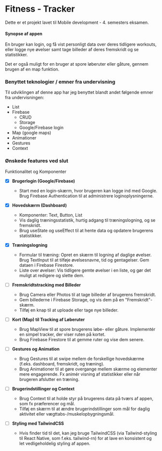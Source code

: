 # Fitness - Tracker

Dette er et projekt lavet til Mobile development - 4. semesters eksamen.

#### Synopse af appen

En bruger kan login, og få vist personligt data over deres tidligere workouts, eller logge nye øvelser samt tage billeder af deres fremskridt og se statistikker.

Det er også muligt for en bruger at spore løberuter eller gåture, gennem brugen af en map funktion.


### Benyttet teknologier / emner fra undervisning

Til udviklingen af denne app har jeg benyttet blandt andet følgende emner fra undervisningen:

- List
- Firebase 
    - CRUD
    - Storage
    - Google/Firebase login
- Map (google maps)
- Animationer
- Gestures
- Context

### Ønskede features ved slut

Funktionalitet og Komponenter

- [x] **Brugerlogin (Google/Firebase)** 
    - Start med en login-skærm, hvor brugeren kan logge ind med Google. Brug Firebase Authentication til at administrere loginoplysningerne.

- [x] **Hovedskærm (Dashboard)** 
    - Komponenter: Text, Button, List
    - Vis daglig træningsstatistik, hurtig adgang til træningslogning, og se fremskridt.
    - Brug useState og useEffect til at hente data og opdatere brugerens statistikker.

- [x] **Træningslogning** 
    - Formular til træning: Opret en skærm til logning af daglige øvelser. Brug TextInput til at tilføje øvelsesnavne, tid og gentagelser. Gem dataen i Firebase Firestore.
    - Liste over øvelser: Vis tidligere gemte øvelser i en liste, og gør det muligt at redigere og slette dem.

- [ ] **Fremskridtstracking med Billeder**
    - Brug Camera eller Photos til at tage billeder af brugerens fremskridt.
    - Gem billederne i Firebase Storage, og vis dem på en "Fremskridt"-skærm.
    - Tilføj en knap til at uploade eller tage nye billeder.

- [ ] **Kort (Map) til Tracking af Løberuter**
    - Brug MapView til at spore brugerens løbe- eller gåture. Implementér en simpel tracker, der viser ruten på kortet.
    - Brug Firebase Firestore til at gemme ruter og vise dem senere.

- [ ] **Gestures og Animation**
    - Brug Gestures til at swipe mellem de forskellige hovedskærme (f.eks. dashboard, fremskridt, og træning).
    - Brug Animationer til at gøre overgange mellem skærme og elementer mere engagerende. Fx animér visning af statistikker eller når brugeren afslutter en træning.

- [ ] **Brugerindstillinger og Context**
    - Brug Context til at holde styr på brugerens data på tværs af appen, som fx præferencer og mål.
    - Tilføj en skærm til at ændre brugerindstillinger som mål for daglig aktivitet eller vægttabs-/muskelopbygningsmål.

- [ ] **Styling med TailwindCSS**
    - Hvis finder tid til det, kan jeg bruge TailwindCSS (via Tailwind-styling til React Native, som f.eks. tailwind-rn) for at lave en konsistent og let vedligeholdelig styling af appen.